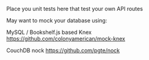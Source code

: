 Place you unit tests here that test your own API routes

May want to mock your database using:

MySQL / Bookshelf.js based
Knex
https://github.com/colonyamerican/mock-knex

CouchDB
nock
https://github.com/pgte/nock